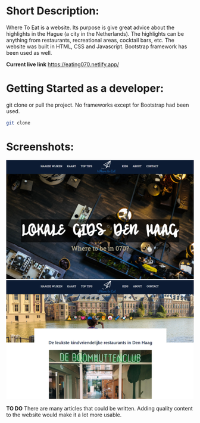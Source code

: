 # Short Description:
Where To Eat is a website. Its purpose is give great advice about the highlights in the Hague (a city in the Netherlands). The highlights can be anything from restaurants, recreational areas, cocktail bars, etc. The website was built in HTML, CSS and Javascript. Bootstrap framework has been used as well. 

**Current live link**
https://eating070.netlify.app/

# Getting Started as a developer:
git clone or pull the project. No frameworks except for Bootstrap had been used. 
```sh 
git clone
```

# Screenshots:
![Screenshot of the home screen](images/homepage.PNG)
![Screenshot of an article](images/article.PNG)

**TO DO**
There are many articles that could be written. Adding quality content to the website would make it a lot more usable. 

